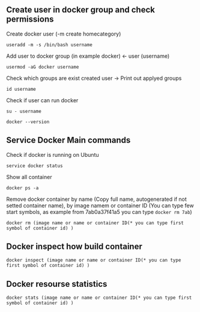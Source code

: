 ## Create user in docker group and check permissions

Create docker user (-m create homecategory)
```
useradd -m -s /bin/bash username
```

Add user to docker group (in example docker) <- user (username)
```
usermod -aG docker username
```

Check which groups are exist created user -> Print out applyed groups
```
id username
```

Check if user can run docker

```
su - username
```
```
docker --version
```


## Service Docker Main commands

Check if docker is running on Ubuntu
```
service docker status
```

Show all container
```
docker ps -a
```
Remove docker container by name (Copy full name, autogenerated if not setted container name), by image namem or container ID (You can type few start symbols, as example from 7ab0a37f41a5 you can type `docker rm 7ab`)
```
docker rm (image name or name or container ID(* you can type first symbol of container id) )
```


## Docker inspect how build container
```
docker inspect (image name or name or container ID(* you can type first symbol of container id) )
```


## Docker resourse statistics
```
docker stats (image name or name or container ID(* you can type first symbol of container id) )
```
